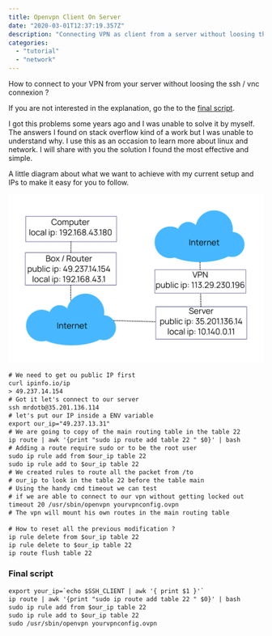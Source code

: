```yaml
---	
title: Openvpn Client On Server
date: "2020-03-01T12:37:19.357Z"	
description: "Connecting VPN as client from a server without loosing the ssh / vnc connexion"
categories:
  - "tutorial"
  - "network"
---
```

How to connect to your VPN from your server without loosing the ssh / vnc connexion ?

If you are not interested in the explanation, go the to the [final script](#final-script).

I got this problems some years ago and I was unable to solve it by myself. The answers I found on stack overflow kind of a work but I was unable to understand why. I use this as an occasion to learn more about linux and network. I will share with you the solution I found the most effective and simple.

A little diagram about what we want to achieve with my current setup and IPs to make it easy for you to follow.

![schema network config mrdotb](./schema.svg)


```shell
# We need to get ou public IP first
curl ipinfo.io/ip
> 49.237.14.154
# Got it let's connect to our server
ssh mrdotb@35.201.136.114
# let's put our IP inside a ENV variable
export our_ip="49.237.13.31"
# We are going to copy of the main routing table in the table 22
ip route | awk '{print "sudo ip route add table 22 " $0}' | bash
# Adding a route require sudo or to be the root user
sudo ip rule add from $our_ip table 22
sudo ip rule add to $our_ip table 22
# We created rules to route all the packet from /to
# our_ip to look in the table 22 before the table main
# Using the handy cmd timeout we can test 
# if we are able to connect to our vpn without getting locked out
timeout 20 /usr/sbin/openvpn yourvpnconfig.ovpn
# The vpn will mount his own routes in the main routing table

# How to reset all the previous modification ?
ip rule delete from $our_ip table 22
ip rule delete to $our_ip table 22
ip route flush table 22
```


<h3 id="final-script">Final script</h3>

```shell
export your_ip=`echo $SSH_CLIENT | awk '{ print $1 }'`
ip route | awk '{print "sudo ip route add table 22 " $0}' | bash
sudo ip rule add from $our_ip table 22
sudo ip rule add to $our_ip table 22
sudo /usr/sbin/openvpn yourvpnconfig.ovpn
```
